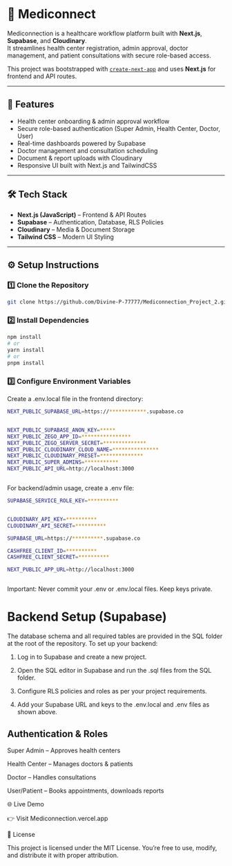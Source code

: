 # 🏥 Mediconnect

Mediconnection is a healthcare workflow platform built with **Next.js**, **Supabase**, and **Cloudinary**.  
It streamlines health center registration, admin approval, doctor management, and patient consultations with secure role-based access.

This project was bootstrapped with [`create-next-app`](https://github.com/vercel/next.js/tree/canary/packages/create-next-app) and uses **Next.js** for frontend and API routes.

---

## 🚀 Features

- Health center onboarding & admin approval workflow  
- Secure role-based authentication (Super Admin, Health Center, Doctor, User)  
- Real-time dashboards powered by Supabase  
- Doctor management and consultation scheduling  
- Document & report uploads with Cloudinary  
- Responsive UI built with Next.js and TailwindCSS  

---

## 🛠️ Tech Stack

- **Next.js (JavaScript)** – Frontend & API Routes  
- **Supabase** – Authentication, Database, RLS Policies  
- **Cloudinary** – Media & Document Storage  
- **Tailwind CSS** – Modern UI Styling  

---

## ⚙️ Setup Instructions

### 1️⃣ Clone the Repository

```bash
git clone https://github.com/Divine-P-77777/Mediconnection_Project_2.git .

```

### 2️⃣ Install Dependencies

```bash
npm install
# or
yarn install
# or
pnpm install

```

### 3️⃣ Configure Environment Variables

Create a .env.local file in the frontend directory:
``` bash
NEXT_PUBLIC_SUPABASE_URL=https://************.supabase.co


NEXT_PUBLIC_SUPABASE_ANON_KEY=*****
NEXT_PUBLIC_ZEGO_APP_ID=****************
NEXT_PUBLIC_ZEGO_SERVER_SECRET=**************
NEXT_PUBLIC_CLOUDINARY_CLOUD_NAME=***************
NEXT_PUBLIC_CLOUDINARY_PRESET=**************
NEXT_PUBLIC_SUPER_ADMINS=***********
NEXT_PUBLIC_API_URL=http://localhost:3000



``` 


For backend/admin usage, create a .env file:

``` bash
SUPABASE_SERVICE_ROLE_KEY=**********


CLOUDINARY_API_KEY=**********
CLOUDINARY_API_SECRET=**********

SUPABASE_URL=https://**********.supabase.co

CASHFREE_CLIENT_ID=**********
CASHFREE_CLIENT_SECRET=**********

NEXT_PUBLIC_APP_URL=http://localhost:3000



```

Important: Never commit your .env or .env.local files. Keep keys private.


# Backend Setup (Supabase)

The database schema and all required tables are provided in the SQL folder at the root of the repository.
To set up your backend:

1. Log in to Supabase
 and create a new project.

2. Open the SQL editor in Supabase and run the .sql files from the SQL folder.

3. Configure RLS policies and roles as per your project requirements.

4. Add your Supabase URL and keys to the .env.local and .env files as shown above.



## Authentication & Roles

Super Admin – Approves health centers

Health Center – Manages doctors & patients

Doctor – Handles consultations

User/Patient – Books appointments, downloads reports

🌐 Live Demo

👉 Visit Mediconnection.vercel.app



📜 License

This project is licensed under the MIT License.
You’re free to use, modify, and distribute it with proper attribution.

####

###